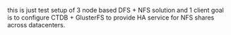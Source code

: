 this is just test setup of 3 node based DFS + NFS solution and 1 client 
goal is to configure CTDB + GlusterFS to provide HA service for NFS shares across datacenters.
